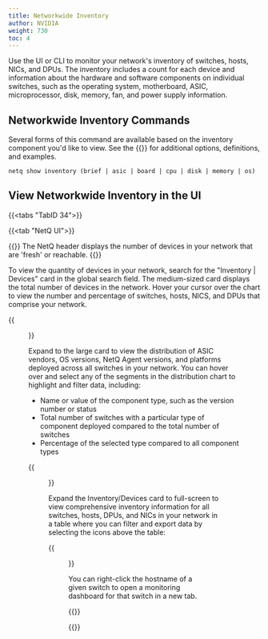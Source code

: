 ```yaml
---
title: Networkwide Inventory
author: NVIDIA
weight: 730
toc: 4
---
```


Use the UI or CLI to monitor your network's inventory of switches, hosts, NICs, and DPUs. The inventory includes a count for each device and information about the hardware and software components on individual switches, such as the operating system, motherboard, ASIC, microprocessor, disk, memory, fan, and power supply information.

## Networkwide Inventory Commands

Several forms of this command are available based on the inventory component you'd like to view. See the {{<link title="show/#netq-show-inventory" text="command line reference">}} for additional options, definitions, and examples.

```
netq show inventory (brief | asic | board | cpu | disk | memory | os)
```
## View Networkwide Inventory in the UI

{{<tabs "TabID 34">}}

{{<tab "NetQ UI">}}

{{<notice tip>}}
The NetQ header displays the number of devices in your network that are 'fresh' or reachable.
{{</notice>}}

To view the quantity of devices in your network, search for the "Inventory | Devices" card in the global search field. The medium-sized card displays the total number of devices in the network. Hover your cursor over the chart to view the number and percentage of switches, hosts, NICS, and DPUs that comprise your network.

{{<figure src="/images/netq/inventory-devices-490.png" alt="medium inventory card displaying 8 total devices" width="200" height="315">}}

Expand to the large card to view the distribution of ASIC vendors, OS versions, NetQ Agent versions, and platforms deployed across all switches in your network. You can hover over and select any of the segments in the distribution chart to highlight and filter data, including:

   - Name or value of the component type, such as the version number or status
   - Total number of switches with a particular type of component deployed compared to the total number of switches
   - Percentage of the selected type compared to all component types

   {{<figure src="/images/netq/inventory-large-490.png" width="650" height="325">}}

Expand the Inventory/Devices card to full-screen to view comprehensive inventory information for all switches, hosts, DPUs, and NICs in your network in a table where you can filter and export data by selecting the icons above the table:

{{<figure src="/images/netq/inventory-devices-411.png" alt="full-screen inventory/devices card displaying a list of switches" width="1200" height="250">}}

You can right-click the hostname of a given switch to open a monitoring dashboard for that switch in a new tab.

{{</tab>}}

{{</tabs>}}


